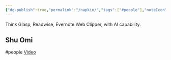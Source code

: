 ```yaml
---
{"dg-publish":true,"permalink":"/napkin/","tags":["#people"],"noteIcon":"2"}
---
```


Think Glasp, Readwise, Evernote Web Clipper, with AI capability.

## Shu Omi
#people 
[Video](https://www.youtube.com/watch?v=is5C6AkaBYA)

